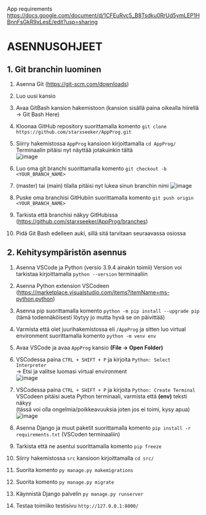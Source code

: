 App requirements
https://docs.google.com/document/d/1CFEuRvc5_B8Tsdku0RrUd5ymLEP1HBnnFsGkR9xLesE/edit?usp=sharing

# ASENNUSOHJEET

## 1. Git branchin luominen

1. Asenna Git (https://git-scm.com/downloads)
2. Luo uusi kansio
3. Avaa GitBash kansion hakemistoon (kansion sisällä paina oikealla hiirellä -> Git Bash Here)
4. Kloonaa GitHub repository suorittamalla komento `git clone https://github.com/starxseeker/AppProg.git`
5. Siirry hakemistossa `AppProg` kansioon kirjoittamalla `cd AppProg/`</br>
Terminaalin pitäisi nyt näyttää jotakuinkin tältä</br>
![image](https://user-images.githubusercontent.com/18125997/141785619-97ec01cd-e369-4883-a6e2-deb774600095.png)

6. Luo oma git branchi suorittamalla komento `git checkout -b <YOUR_BRANCH_NAME>`
7. (master) tai (main) tilalla pitäisi nyt lukea sinun branchin nimi
![image](https://user-images.githubusercontent.com/18125997/141785967-70eae469-38dd-40e1-b638-0cfc9685cb73.png)

8. Puske oma branchisi GitHubiin suorittamalla komento `git push origin <YOUR_BRANCH_NAME>`
9. Tarkista että branchisi näkyy GitHubissa (https://github.com/starxseeker/AppProg/branches)
10. Pidä Git Bash edelleen auki, sillä sitä tarvitaan seuraavassa osiossa




## 2. Kehitysympäristön asennus
1. Asenna VSCode ja Python (versio 3.9.4 ainakin toimii) Version voi tarkistaa kirjoittamalla `python --version` terminaaliin
2. Asenna Python extension VSCodeen (https://marketplace.visualstudio.com/items?itemName=ms-python.python)
3. Asenna pip suorittamalla komento `python -m pip install --upgrade pip`</br>(tämä todennäköisesti löytyy jo mutta hyvä se on päivittää)
4. Varmista että olet juurihakemistossa eli `/AppProg` ja sitten luo virtual environment suorittamalla komento `python -m venv env`
5. Avaa VSCode ja avaa `AppProg` kansio **(File -> Open Folder)**
6. VSCodessa paina `CTRL + SHIFT + P` ja kirjoita `Python: Select Interpreter`</br>
-> Etsi ja valitse luomasi virtual environment</br>
![image](https://user-images.githubusercontent.com/18125997/141789454-80852a7c-3f13-4cb4-b9b1-18b52d9e6302.png)

7. VSCodessa paina `CTRL + SHIFT + P` ja kirjoita `Python: Create Terminal`</br>
VSCodeen pitäisi aueta Python terminaali, varmista että **(env)** teksti näkyy</br>
(tässä voi olla ongelmia/poikkeavuuksia joten jos ei toimi, kysy apua)</br>
![image](https://user-images.githubusercontent.com/18125997/141789680-4b7772ef-c185-41e1-b0e1-fdf8bd189e8a.png)

8. Asenna Django ja muut paketit suorittamalla komento `pip install -r requirements.txt` (VSCoden terminaaliin)
9. Tarkista että ne asentui suorittamalla komento `pip freeze`
10. Siirry hakemistossa `src` kansioon kirjoittamalla `cd src/`</br>
11. Suorita komento `py manage.py makemigrations`
12. Suorita komento `py manage.py migrate`
13. Käynnistä Django palvelin `py manage.py runserver`
14. Testaa toimiiko testisivu `http://127.0.0.1:8000/`
